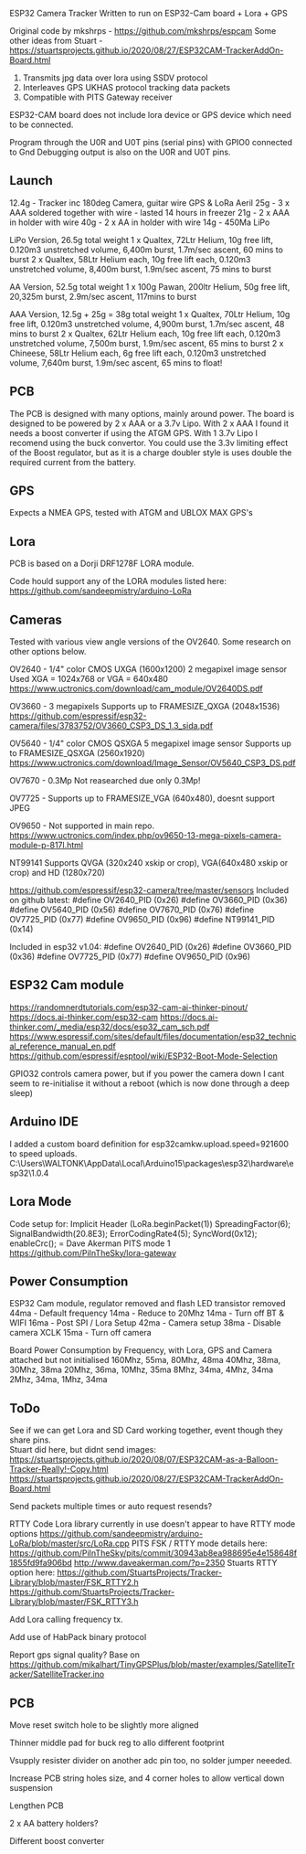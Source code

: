 ESP32 Camera Tracker
Written to run on ESP32-Cam board + Lora + GPS

Original code by mkshrps - https://github.com/mkshrps/espcam
Some other ideas from Stuart - https://stuartsprojects.github.io/2020/08/27/ESP32CAM-TrackerAddOn-Board.html

1. Transmits jpg data over lora using SSDV protocol
2. Interleaves GPS UKHAS protocol tracking data packets 
3. Compatible with PITS Gateway receiver

ESP32-CAM board does not include lora device or GPS device which need to be connected.

Program through the U0R and U0T pins (serial pins) with GPIO0 connected to Gnd
Debugging output is also on the U0R and U0T pins.

Launch
------

12.4g - Tracker inc 180deg Camera, guitar wire GPS & LoRa Aeril
25g - 3 x AAA soldered together with wire - lasted 14 hours in freezer
21g - 2 x AAA in holder with wire
40g - 2 x AA in holder with wire
14g - 450Ma LiPo

LiPo Version, 26.5g total weight
1 x Qualtex, 72Ltr Helium, 10g free lift, 0.120m3 unstretched volume, 6,400m burst, 1.7m/sec ascent, 60 mins to burst
2 x Qualtex, 58Ltr Helium each, 10g free lift each, 0.120m3 unstretched volume, 8,400m burst, 1.9m/sec ascent, 75 mins to burst

AA Version, 52.5g total weight
1 x 100g Pawan, 200ltr Helium, 50g free lift, 20,325m burst, 2.9m/sec ascent, 117mins to burst

AAA Version, 12.5g + 25g = 38g total weight
1 x Qualtex, 70Ltr Helium, 10g free lift, 0.120m3 unstretched volume, 4,900m burst, 1.7m/sec ascent, 48 mins to burst
2 x Qualtex, 62Ltr Helium each, 10g free lift each, 0.120m3 unstretched volume, 7,500m burst, 1.9m/sec ascent, 65 mins to burst
2 x Chineese, 58Ltr Helium each, 6g free lift each, 0.120m3 unstretched volume, 7,640m burst, 1.9m/sec ascent, 65 mins to float!



PCB
---

The PCB is designed with many options, mainly around power.  The board is designed to be powered by 2 x AAA or a 3.7v Lipo.  With 2 x AAA I found it needs a boost converter if using the ATGM GPS.  With 1 3.7v Lipo I recomend using the buck convertor.  You could use the 3.3v limiting effect of the Boost regulator, but as it is a charge doubler style is uses double the required current from the battery.


GPS
---
Expects a NMEA GPS, tested with ATGM and UBLOX MAX GPS's


Lora
----
PCB is based on a Dorji DRF1278F LORA module.

Code hould support any of the LORA modules listed here:
https://github.com/sandeepmistry/arduino-LoRa


Cameras
-------
Tested with various view angle versions of the OV2640.  Some research on other options below.

OV2640 - 1/4" color CMOS UXGA (1600x1200) 2 megapixel image sensor
Used XGA = 1024x768 or VGA = 640x480
https://www.uctronics.com/download/cam_module/OV2640DS.pdf

OV3660 - 3 megapixels
Supports up to FRAMESIZE_QXGA (2048x1536)
https://github.com/espressif/esp32-camera/files/3783752/OV3660_CSP3_DS_1.3_sida.pdf

OV5640 - 1/4" color CMOS QSXGA 5 megapixel image sensor
Supports up to FRAMESIZE_QSXGA (2560x1920)
https://www.uctronics.com/download/Image_Sensor/OV5640_CSP3_DS.pdf

OV7670 - 0.3Mp
Not reasearched due only 0.3Mp!

OV7725 - 
Supports up to FRAMESIZE_VGA (640x480), doesnt support JPEG

OV9650 - Not supported in main repo.
https://www.uctronics.com/index.php/ov9650-13-mega-pixels-camera-module-p-817l.html

NT99141
Supports QVGA (320x240 xskip or crop), VGA(640x480 xskip or crop) and HD (1280x720)


https://github.com/espressif/esp32-camera/tree/master/sensors
Included on github latest:
	#define OV2640_PID     (0x26)
	#define OV3660_PID     (0x36)
	#define OV5640_PID     (0x56)
	#define OV7670_PID     (0x76)
	#define OV7725_PID     (0x77)
	#define OV9650_PID     (0x96)
	#define NT99141_PID     (0x14)

Included in esp32 v1.04:
	#define OV2640_PID     (0x26)
	#define OV3660_PID     (0x36)
	#define OV7725_PID     (0x77)
	#define OV9650_PID     (0x96)


ESP32 Cam module
----------------
https://randomnerdtutorials.com/esp32-cam-ai-thinker-pinout/
https://docs.ai-thinker.com/esp32-cam
https://docs.ai-thinker.com/_media/esp32/docs/esp32_cam_sch.pdf
https://www.espressif.com/sites/default/files/documentation/esp32_technical_reference_manual_en.pdf
https://github.com/espressif/esptool/wiki/ESP32-Boot-Mode-Selection

GPIO32 controls camera power, but if you power the camera down I cant seem to re-initialise it without a reboot (which is now done through a deep sleep)


Arduino IDE
-----------
I added a custom board definition for esp32camkw.upload.speed=921600 to speed uploads.
C:\Users\WALTONK\AppData\Local\Arduino15\packages\esp32\hardware\esp32\1.0.4


Lora Mode
---------
Code setup for:
	Implicit Header (LoRa.beginPacket(1))
	SpreadingFactor(6);
    SignalBandwidth(20.8E3);
    ErrorCodingRate4(5);
    SyncWord(0x12);
    enableCrc();
= Dave Akerman PITS mode 1
https://github.com/PiInTheSky/lora-gateway

Power Consumption
------------------
ESP32 Cam module, regulator removed and flash LED transistor removed
	44ma - Default frequency
	14ma - Reduce to 20Mhz
	14ma - Turn off BT & WIFI
	16ma - Post SPI / Lora Setup
	42ma - Camera setup
	38ma - Disable camera XCLK
	15ma - Turn off camera
	
Board Power Consumption by Frequency, with Lora, GPS and Camera attached but not initialised
160Mhz, 55ma, 80Mhz, 48ma
40Mhz, 38ma, 30Mhz, 38ma
20Mhz, 36ma, 10Mhz, 35ma
8Mhz, 34ma, 4Mhz, 34ma
2Mhz, 34ma, 1Mhz, 34ma


ToDo
----
See if we can get Lora and SD Card working together, event though they share pins.  
Stuart did here, but didnt send images: 
https://stuartsprojects.github.io/2020/08/07/ESP32CAM-as-a-Balloon-Tracker-Really!-Copy.html
https://stuartsprojects.github.io/2020/08/27/ESP32CAM-TrackerAddOn-Board.html

Send packets multiple times or auto request resends?

RTTY Code
	Lora library currently in use doesn't appear to have RTTY mode options
	https://github.com/sandeepmistry/arduino-LoRa/blob/master/src/LoRa.cpp
	PITS FSK / RTTY mode details here:
		https://github.com/PiInTheSky/pits/commit/30943ab8ea988695e4e158648f1855fd9fa906bd
		http://www.daveakerman.com/?p=2350
	Stuarts RTTY option here:
		https://github.com/StuartsProjects/Tracker-Library/blob/master/FSK_RTTY2.h
		https://github.com/StuartsProjects/Tracker-Library/blob/master/FSK_RTTY3.h

Add Lora calling frequency tx.

Add use of HabPack binary protocol

Report gps signal quality?
	Base on https://github.com/mikalhart/TinyGPSPlus/blob/master/examples/SatelliteTracker/SatelliteTracker.ino


PCB
---
Move reset switch hole to be slightly more aligned

Thinner middle pad for buck reg to allo different footprint

Vsupply resister divider on another adc pin too, no solder jumper neeeded.

Increase PCB string holes size, and 4 corner holes to allow vertical down suspension

Lengthen PCB

2 x AA battery holders?

Different boost converter







